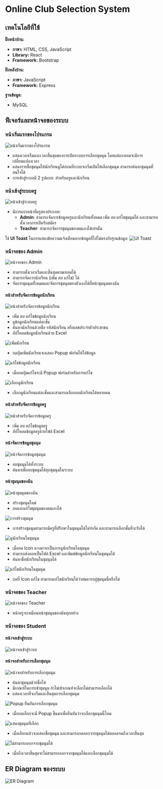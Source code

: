 # Online Club Selection System

## เทคโนโลยีที่ใช้

**ฝั่งหน้าบ้าน:**
- **ภาษา:** HTML, CSS, JavaScript
- **Library:** React
- **Framework:** Bootstrap

**ฝั่งหลังบ้าน:**
- **ภาษา:** JavaScript
- **Framework:** Express

**ฐานข้อมูล:**
- MySQL

## ฟีเจอร์และหน้าจอของระบบ

### หน้าเริ่มแรกของโปรแกรม
![หน้าเริ่มแรกของโปรแกรม](https://github.com/user-attachments/assets/6d6acb29-e034-4b2f-be40-88c34d01e1f9)
- แสดงเวลาเริ่มและเวลาสิ้นสุดของการเปิดระบบการเลือกชุมนุม โดยแต่ละเทอมจะมีการเปลี่ยนแปลงเวลา
- แสดงรายชื่อชุมนุมให้นักเรียนดูได้ก่อนที่ระบบจะเริ่มเปิดให้เลือกชุมนุม สามารถค้นหาชุมนุมที่สนใจได้
- การเข้าสู่ระบบมี 2 รูปแบบ: สำหรับครูและนักเรียน

### หน้าเข้าสู่ระบบครู
![หน้าเข้าสู่ระบบครู](https://github.com/user-attachments/assets/e3770ee2-2481-4116-a3ab-d2c2053bda3d)
- มีการแบ่งหน้าที่ครูสองประเภท:
  - **Admin**: สามารถจัดการข้อมูลครูและนักเรียนทั้งหมด เพิ่ม ลบ แก้ไขชุมนุมได้ และสามารถตั้งเวลาการเปิดรับสมัคร
  - **Teacher**: สามารถจัดการชุมนุมของตนเองได้เท่านั้น

ใช้ **UI Toast** ในการแสดงข้อความแจ้งเตือนหากข้อมูลที่ใส่ไม่ตรงกับฐานข้อมูล:
![UI Toast](https://github.com/user-attachments/assets/9013e39e-0ceb-489c-907e-f1bcf0295da9)

### หน้าจอของ Admin
![หน้าจอของ Admin](https://github.com/user-attachments/assets/a0b56be1-49a4-47c3-b6e4-ccc334f5b9e7)
- สามารถตั้งเวลาเริ่มและสิ้นสุดตามเทอมได้
- สามารถจัดการนักเรียน (เพิ่ม ลบ แก้ไข) ได้
- จัดการชุมนุมทั้งหมดและจัดการชุมนุมของตัวเองได้ที่หน้าชุมนุมของฉัน

#### หน้าสำหรับจัดการข้อมูลนักเรียน
![หน้าสำหรับจัดการข้อมูลนักเรียน](https://github.com/user-attachments/assets/013c20ed-657b-4ffe-a6c7-a6c79e490b75)
- เพิ่ม ลบ แก้ไขข้อมูลนักเรียน
- ดูข้อมูลนักเรียนแต่ละชั้น
- ค้นหานักเรียนด้วยชื่อ รหัสนักเรียน หรือเลขประจำตัวประชาชน
- อัปโหลดข้อมูลนักเรียนด้วย Excel

![เพิ่มนักเรียน](https://github.com/user-attachments/assets/4642aecd-95c7-4151-b975-bc31567a767a)
- กดปุ่มเพิ่มนักเรียนจะแสดง Popup ฟอร์มให้ใส่ข้อมูล

![แก้ไขข้อมูลนักเรียน](https://github.com/user-attachments/assets/7f78bdf3-0743-4a5a-a8f7-2936e4b305d5)
- เมื่อกดปุ่มแก้ไขจะมี Popup ฟอร์มสำหรับการแก้ไข

![เลือกดูนักเรียน](https://github.com/user-attachments/assets/b68237d8-0fcb-4f58-8953-8fddc00f9408)
- เลือกดูนักเรียนแต่ละชั้นและสามารถเลือกลบนักเรียนได้หลายคน

#### หน้าสำหรับจัดการข้อมูลครู
![หน้าสำหรับจัดการข้อมูลครู](https://github.com/user-attachments/assets/c550d344-a236-4a4c-a598-ae7ae26123ef)
- เพิ่ม ลบ แก้ไขข้อมูลครู
- อัปโหลดข้อมูลครูด้วยไฟล์ Excel

#### หน้าจัดการข้อมูลชุมนุม
![หน้าจัดการข้อมูลชุมนุม](https://github.com/user-attachments/assets/8530fa42-911c-4d0c-b5f3-a09a88123908)
- ลบชุมนุมได้ทั้งระบบ
- ค้นหาเพื่อลบชุมนุมได้ทุกชุมนุมในระบบ

#### หน้าชุมนุมของฉัน
![หน้าชุมนุมของฉัน](https://github.com/user-attachments/assets/472b4895-08b5-4365-a03a-525cea128ac9)
- สร้างชุมนุมใหม่
- ลบและแก้ไขชุมนุมของตนเองได้

![การสร้างชุมนุม](https://github.com/user-attachments/assets/2990daf7-22e6-4936-8a37-47c1c61f7091)
- การสร้างชุมนุมสามารถมีครูที่ปรึกษาในชุมนุมได้ไม่จำกัด และสามารถเลือกชั้นที่จะรับได้

![ดูนักเรียนในชุมนุม](https://github.com/user-attachments/assets/be8bd94c-243d-4595-9021-9ef2ca074f73)
- เมื่อกด Icon ดวงตาจะเป็นการดูนักเรียนในชุมนุม 
- สามารถส่งออกเป็นไฟล์ Excel และพิมพ์ข้อมูลนักเรียนในชุมนุมได้
- ค้นหาชื่อนักเรียนในชุมนุมได้

![แก้ไขนักเรียนในชุมนุม](https://github.com/user-attachments/assets/c6b053e5-b456-4701-b18d-19f219734384)
- กดที่ Icon แก้ไข สามารถแก้ไขนักเรียนได้ว่าสมควรอยู่ชุมนุมนี้หรือไม่

### หน้าจอของ Teacher
![หน้าจอของ Teacher](https://github.com/user-attachments/assets/6d470644-eef5-4c08-9fa0-5a34beb7fa49)
- หน้าครูจะเหมือนหน้าชุมนุมของฉันทุกอย่าง

### หน้าจอของ Student
#### หน้าจอเข้าสู่ระบบ
![หน้าจอเข้าสู่ระบบ](https://github.com/user-attachments/assets/f747375e-97bb-4d18-b380-b50ed5e9bc46)

#### หน้าจอสำหรับการเลือกชุมนุม
![หน้าจอสำหรับการเลือกชุมนุม](https://github.com/user-attachments/assets/79569b32-f584-4647-bd08-b4065aab5867)
- ค้นหาชุมนุมด้วยชื่อได้
- มีเกณฑ์ในการเข้าชุมนุม ถ้าไม่เข้าเกณฑ์จะล็อกไม่สามารถเลือกได้
- แสดงเวลาที่จะเริ่มและสิ้นสุดการเลือกชุมนุม

![Popup ยืนยันการเลือกชุมนุม](https://github.com/user-attachments/assets/dd1e6ed6-1b7b-45ca-af95-000f80a95fb8)
- เมื่อกดเลือกจะมี Popup ขึ้นมาเพื่อยืนยันว่าจะเลือกชุมนุมนี้ไหม

![แสดงชุมนุมที่เลือก](https://github.com/user-attachments/assets/d2826203-f2d8-40ee-aaa1-803aa7884c39)
- เมื่อเลือกแล้วจะแสดงชื่อชุมนุม และสามารถกดออกจากชุมนุมได้ตลอดจนถึงเวลาสิ้นสุด

![ไม่สามารถออกจากชุมนุมได้](https://github.com/user-attachments/assets/4c645895-4daa-42d6-8e84-fe8f85e0a669)
- เมื่อถึงเวลาสิ้นสุดจะไม่สามารถออกจากชุมนุมได้และเลือกชุมนุมได้

## ER Diagram ของระบบ
![ER Diagram](https://github.com/user-attachments/assets/a6446595-6f8e-4380-ab4c-235ff8c606d6)
